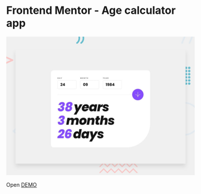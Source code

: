 # Frontend Mentor - Age calculator app

![Design preview for the Age calculator app coding challenge](./design/desktop-preview.jpg)

Open [DEMO](https://mohamedaboseada.github.io/age_calculator_app/)
